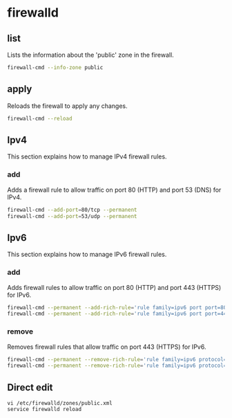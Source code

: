 # firewalld
## list
Lists the information about the 'public' zone in the firewall.
```sh
firewall-cmd --info-zone public
```

## apply
Reloads the firewall to apply any changes.
```sh
firewall-cmd --reload
```

## Ipv4
This section explains how to manage IPv4 firewall rules.

### add
Adds a firewall rule to allow traffic on port 80 (HTTP) and port 53 (DNS) for IPv4.
```sh
firewall-cmd --add-port=80/tcp --permanent
firewall-cmd --add-port=53/udp --permanent
```

## Ipv6
This section explains how to manage IPv6 firewall rules.

### add
Adds firewall rules to allow traffic on port 80 (HTTP) and port 443 (HTTPS) for IPv6.
```sh
firewall-cmd --permanent --add-rich-rule='rule family=ipv6 port port=80 protocol=tcp accept'
firewall-cmd --permanent --add-rich-rule='rule family=ipv6 port port=443 protocol=tcp accept'
```

### remove
Removes firewall rules that allow traffic on port 443 (HTTPS) for IPv6.
```sh
firewall-cmd --permanent --remove-rich-rule='rule family=ipv6 protocol=tcp port=443'
firewall-cmd --permanent --remove-rich-rule='rule family=ipv6 protocol=tcp port=443'
```

## Direct edit
    vi /etc/firewalld/zones/public.xml
    service firewalld reload